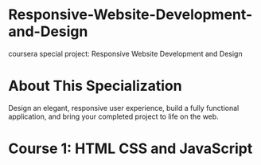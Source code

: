# Responsive-Website-Development-and-Design
coursera special project: Responsive Website Development and Design

# About This Specialization
Design an elegant, responsive user experience, build a fully functional application, and bring your completed project to life on the web.

# Course 1: HTML CSS and JavaScript

